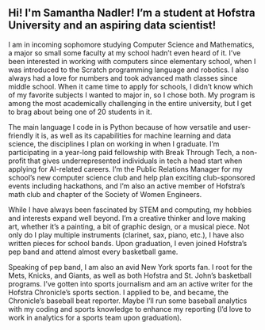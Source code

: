 Hi! I'm Samantha Nadler!
I’m a student at Hofstra University and an aspiring data scientist!
-

I am in incoming sophomore studying Computer Science and Mathematics, a major so small some faculty at my school hadn’t even heard of it. I’ve been interested in working with computers since elementary school, when I was introduced to the Scratch programming language and robotics. I also always had a love for numbers and took advanced math classes since middle school. When it came time to apply for schools, I didn’t know which of my favorite subjects I wanted to major in, so I chose both. My program is among the most academically challenging in the entire university, but I get to brag about being one of 20 students in it.

The main language I code in is Python because of how versatile and user-friendly it is, as well as its capabilities for machine learning and data science, the disciplines I plan on working in when I graduate. I’m participating in a year-long paid fellowship with Break Through Tech, a non-profit that gives underrepresented individuals in tech a head start when applying for AI-related careers. I’m the Public Relations Manager for my school’s new computer science club and help plan exciting club-sponsored events including hackathons, and I’m also an active member of Hofstra’s math club and chapter of the Society of Women Engineers.

While I have always been fascinated by STEM and computing, my hobbies and interests expand well beyond. I’m a creative thinker and love making art, whether it’s a painting, a bit of graphic design, or a musical piece. Not only do I play multiple instruments (clarinet, sax, piano, etc.), I have also written pieces for school bands. Upon graduation, I even joined Hofstra’s pep band and attend almost every basketball game.

Speaking of pep band, I am also an avid New York sports fan. I root for the Mets, Knicks, and Giants, as well as both Hofstra and St. John’s basketball programs. I’ve gotten into sports journalism and am an active writer for the Hofstra Chronicle’s sports section. I applied to be, and became, the Chronicle’s baseball beat reporter. Maybe I’ll run some baseball analytics with my coding and sports knowledge to enhance my reporting (I’d love to work in analytics for a sports team upon graduation).

<!---
samanthanadler/samanthanadler is a ✨ special ✨ repository because its `README.md` (this file) appears on your GitHub profile.
You can click the Preview link to take a look at your changes.
--->
